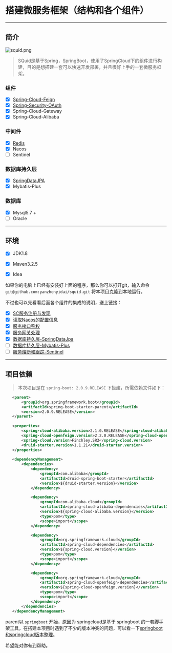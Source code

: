 
# 搭建微服务框架（结构和各个组件）

---

## 简介

 ![squid.png](https://i.loli.net/2020/04/15/YwiSDkh2JVfR6Zz.png)

> SQuid是基于Spring，SpringBoot，使用了SpringCloud下的组件进行构建，目的是想搭建一套可以快速开发部署，并且很好上手的一套微服务框架。

### 组件
- [x] [Spring-Cloud-Feign]()
- [x] [Spring-Security-OAuth](https://blog.yanzhenyidai.com/2019/08/15/Spring-Security-Oatuh2/)
- [x] Spring-Cloud-Gateway
- [x] Spring-Cloud-Alibaba

### 中间件
- [x] [Redis]()
- [x] Nacos
- [ ] Sentinel
 
### 数据库持久层
- [x] [SpringDataJPA]()
- [x] Mybatis-Plus

### 数据库
- [x] Mysql5.7 +
- [ ] Oracle
 
---

## 环境

- [x] JDK1.8
- [x] Maven3.2.5
- [x] Idea


 如果你的电脑上已经有安装好上面的程序，那么你可以打开git，输入命令 `git@github.com:yanzhenyidai/squid.git` 将本项目克隆到本地运行。
 
 不过也可以先看看后面各个组件的集成的说明，送上链接：
 
 - [x] [SC服务注册与发现](https://yanzhenyidai.com/#/squid/squid-2.1-sc-server)
 - [x] [读取Nacos的配置信息](https://yanzhenyidai.com/#/squid/squid-2.2-sc-config)
 - [x] [服务接口鉴权](https://yanzhenyidai.com/#/squid/squid-3-oauth)
 - [x] [服务网关处理](https://yanzhenyidai.com/#/squid/squid-4-gateway)
 - [x] [数据库持久层-SpringDataJpa](https://yanzhenyidai.com/#/squid/squid-5.1-jpa)
 - [ ] [数据库持久层-Mybatis-Plus]()
 - [ ] [服务熔断和跟踪-Sentinel]()
 
---

## 项目依赖

 > 本次项目是在 `spring-boot: 2.0.9.RELEASE` 下搭建，所需依赖文件如下：
 
 ```xml
    <parent>
        <groupId>org.springframework.boot</groupId>
        <artifactId>spring-boot-starter-parent</artifactId>
        <version>2.0.9.RELEASE</version>
    </parent>
    
    <properties>
        <spring-cloud-alibaba.version>2.1.0.RELEASE</spring-cloud-alibaba.version>
        <spring-cloud-openfeign.version>2.2.0.RELEASE</spring-cloud-openfeign.version>
        <spring-cloud.version>Finchley.SR2</spring-cloud.version>
        <druid-starter.version>1.1.21</druid-starter.version>
    </properties>
    
    <dependencyManagement>
        <dependencies>
            <dependency>
                <groupId>com.alibaba</groupId>
                <artifactId>druid-spring-boot-starter</artifactId>
                <version>${druid-starter.version}</version>
            </dependency>

            <dependency>
                <groupId>com.alibaba.cloud</groupId>
                <artifactId>spring-cloud-alibaba-dependencies</artifactId>
                <version>${spring-cloud-alibaba.version}</version>
                <type>pom</type>
                <scope>import</scope>
            </dependency>

            <dependency>
                <groupId>org.springframework.cloud</groupId>
                <artifactId>spring-cloud-dependencies</artifactId>
                <version>${spring-cloud.version}</version>
                <type>pom</type>
                <scope>import</scope>
            </dependency>

            <dependency>
                <groupId>org.springframework.cloud</groupId>
                <artifactId>spring-cloud-openfeign-dependencies</artifactId>
                <version>${spring-cloud-openfeign.version}</version>
                <type>pom</type>
                <scope>import</scope>
            </dependency>
        </dependencies>
    </dependencyManagement>
 ```
 
  parent以 `springboot` 开始，原因为 springcloud是基于 springboot 的一套脚手架工具，在搭建本项目时遇到了不少的版本冲突的问题，可以看一下[springboot和springcloud版本整理](https://blog.yanzhenyidai.com/2020/01/16/SpringBoot，SpringCloud各版本比对/)。
 
 希望能对你有到帮助。
